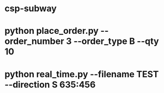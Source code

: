 # csp-subway


# python place_order.py --order_number 3 --order_type B --qty 10
# python real_time.py --filename TEST --direction S 635:456    
